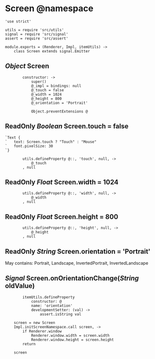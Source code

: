 Screen @namespace
=================

	'use strict'

	utils = require 'src/utils'
	signal = require 'src/signal'
	assert = require 'src/assert'

	module.exports = (Renderer, Impl, itemUtils) ->
		class Screen extends signal.Emitter

*Object* Screen
---------------

			constructor: ->
				super()
				@_impl = bindings: null
				@_touch = false
				@_width = 1024
				@_height = 800
				@_orientation = 'Portrait'

				Object.preventExtensions @

ReadOnly *Boolean* Screen.touch = false
---------------------------------------

```nml
`Text {
`	text: Screen.touch ? "Touch" : "Mouse"
`	font.pixelSize: 30
`}
```

			utils.defineProperty @::, 'touch', null, ->
				@_touch
			, null

ReadOnly *Float* Screen.width = 1024
------------------------------------

			utils.defineProperty @::, 'width', null, ->
				@_width
			, null

ReadOnly *Float* Screen.height = 800
------------------------------------

			utils.defineProperty @::, 'height', null, ->
				@_height
			, null

ReadOnly *String* Screen.orientation = 'Portrait'
-------------------------------------------------

May contains: Portrait, Landscape, InvertedPortrait, InvertedLandscape

## *Signal* Screen.onOrientationChange(*String* oldValue)

			itemUtils.defineProperty
				constructor: @
				name: 'orientation'
				developmentSetter: (val) ->
					assert.isString val

		screen = new Screen
		Impl.initScreenNamespace.call screen, ->
			if Renderer.window
				Renderer.window.width = screen.width
				Renderer.window.height = screen.height
			return

		screen
